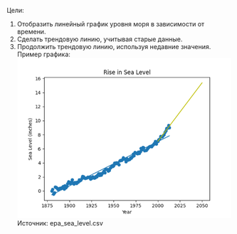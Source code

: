 Цели:
1. Отобразить линейный график уровня моря в зависимости от времени.
2. Сделать трендовую линию, учитывая старые данные.
3. Продолжить трендовую линию, используя недавние значения.  
Пример графика:  
![Тренд уровня моря](sea_level_plot.png)  
Источник: epa_sea_level.csv
